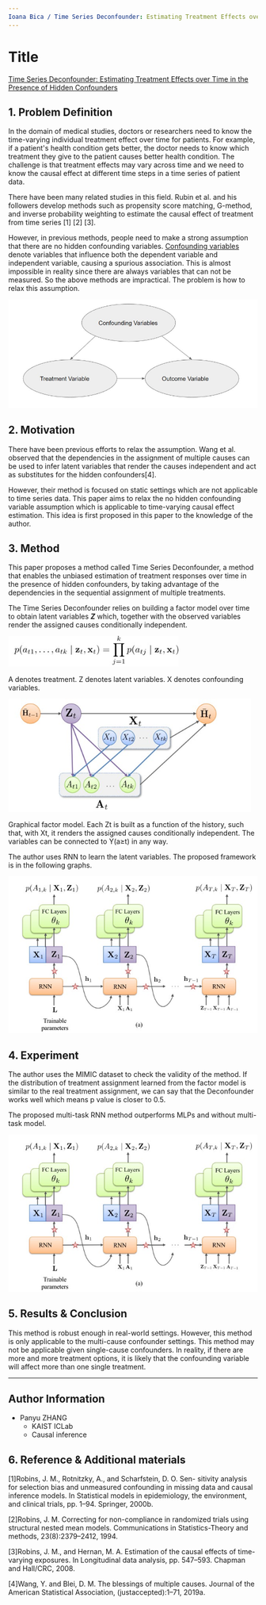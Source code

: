 ```yaml
---
Ioana Bica / Time Series Deconfounder: Estimating Treatment Effects over Time in the Presence of Hidden Confounders / ICML-2020
---
```


# **Title** 

[Time Series Deconfounder: Estimating Treatment Effects over Time in the Presence of Hidden Confounders](https://arxiv.org/abs/1902.00450)

## **1. Problem Definition**  

In the domain of medical studies, doctors or researchers need to know the time-varying individual treatment effect over time for patients. For example, if a patient's health condition gets better, the doctor needs to know which treatment they give to the patient causes better health condition. The challenge is that treatment effects may vary across time and we need to know the causal effect at different time steps in a time series of patient data.

There have been many related studies in this field. Rubin et al. and his followers develop methods such as propensity score matching, G-method, and inverse probability weighting to estimate the causal effect of treatment from time series [1] [2] [3].

However, in previous methods, people need to make a strong assumption that there are no hidden confounding variables. [Confounding variables](https://en.wikipedia.org/wiki/Confounding) denote variables that influence both the dependent variable and independent variable, causing a spurious association. This is almost impossible in reality since there are always variables that can not be measured. So the above methods are impractical. The problem is how to relax this assumption.

<img src=".gitbook/2022-spring-assets/panyu_1/Causal_structure.jpg"  >

## **2. Motivation**  

There have been previous efforts to relax the assumption. Wang et al. observed that the dependencies in the assignment of multiple causes can be used to infer latent variables that render the causes independent and act as substitutes for the hidden confounders[4]. 

However, their method is focused on static settings which are not applicable to time series data. This paper aims to relax the no hidden confounding variable assumption which is applicable to time-varying causal effect estimation. This idea is first proposed in this paper to the knowledge of the author.


## **3. Method**  

This paper proposes a method called Time Series Deconfounder, a method that enables the unbiased estimation of treatment responses over time in the presence of hidden confounders, by taking advantage of the dependencies in the sequential assignment of multiple treatments.

The Time Series Deconfounder relies on building a factor model over time to obtain latent variables ***Z*** which, together with the observed variables render the assigned causes conditionally independent.

<img src=".gitbook/2022-spring-assets/panyu_1/Latent_variable.jpg" style="zoom:80%;" >

A denotes treatment. Z denotes latent variables. X denotes confounding variables.

<img src=".gitbook/2022-spring-assets/panyu_1/Factor_model_1.jpg" style="zoom:80%;" >

Graphical factor model. Each Zt is built as a function of the history, such that, with Xt, it renders the assigned causes conditionally independent. The variables can be connected to Y(a≥t) in any way.

The author uses RNN to learn the latent variables. The proposed framework is in the following graphs.

<img src=".gitbook/2022-spring-assets/panyu_1/RNN.jpg" style="zoom:80%;" >



## **4. Experiment**  

The author uses the MIMIC dataset to check the validity of the method. If the distribution of treatment assignment learned from the factor model is similar to the real treatment assignment, we can say that the Deconfounder works well which means p value is closer to 0.5.

The proposed multi-task RNN method outperforms MLPs and without multi-task model.

<img src=".gitbook/2022-spring-assets/panyu_1/result.jpg" style="zoom:80%;" >



## **5. Results & Conclusion**  

This method is robust enough in real-world settings. However, this method is only applicable to the multi-cause confounder settings. This method may not be applicable given single-cause confounders. In reality, if there are more and more treatment options, it is likely that the confounding variable will affect more than one single treatment.

---
## **Author Information**  

* Panyu ZHANG  
    * KAIST ICLab
    * Causal inference

## **6. Reference & Additional materials**  

[1]Robins, J. M., Rotnitzky, A., and Scharfstein, D. O. Sen- sitivity analysis for selection bias and unmeasured confounding in missing data and causal inference models. In Statistical models in epidemiology, the environment, and clinical trials, pp. 1–94. Springer, 2000b.

[2]Robins, J. M. Correcting for non-compliance in randomized trials using structural nested mean models. Communications in Statistics-Theory and methods, 23(8):2379–2412, 1994.

[3]Robins, J. M., and Hernan, M. A. Estimation of the causal effects of time-varying exposures. In Longitudinal data analysis, pp. 547–593. Chapman and Hall/CRC, 2008.

[4]Wang, Y. and Blei, D. M. The blessings of multiple causes. Journal of the American Statistical Association, (justaccepted):1–71, 2019a.
